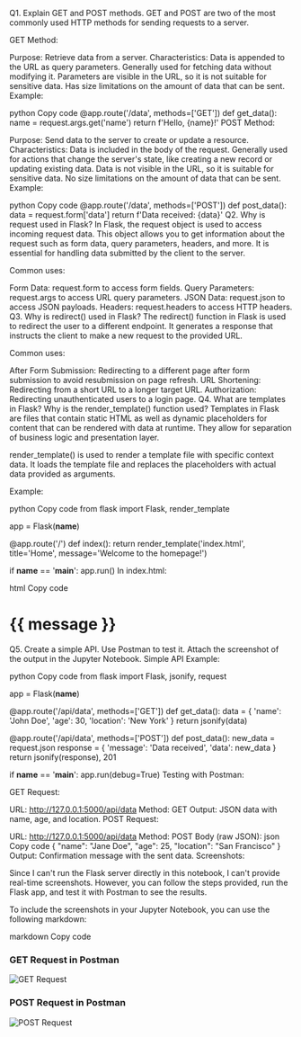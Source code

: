 Q1. Explain GET and POST methods.
GET and POST are two of the most commonly used HTTP methods for sending requests to a server.

GET Method:

Purpose: Retrieve data from a server.
Characteristics:
Data is appended to the URL as query parameters.
Generally used for fetching data without modifying it.
Parameters are visible in the URL, so it is not suitable for sensitive data.
Has size limitations on the amount of data that can be sent.
Example:

python
Copy code
@app.route('/data', methods=['GET'])
def get_data():
    name = request.args.get('name')
    return f'Hello, {name}!'
POST Method:

Purpose: Send data to the server to create or update a resource.
Characteristics:
Data is included in the body of the request.
Generally used for actions that change the server's state, like creating a new record or updating existing data.
Data is not visible in the URL, so it is suitable for sensitive data.
No size limitations on the amount of data that can be sent.
Example:

python
Copy code
@app.route('/data', methods=['POST'])
def post_data():
    data = request.form['data']
    return f'Data received: {data}'
Q2. Why is request used in Flask?
In Flask, the request object is used to access incoming request data. This object allows you to get information about the request such as form data, query parameters, headers, and more. It is essential for handling data submitted by the client to the server.

Common uses:

Form Data: request.form to access form fields.
Query Parameters: request.args to access URL query parameters.
JSON Data: request.json to access JSON payloads.
Headers: request.headers to access HTTP headers.
Q3. Why is redirect() used in Flask?
The redirect() function in Flask is used to redirect the user to a different endpoint. It generates a response that instructs the client to make a new request to the provided URL.

Common uses:

After Form Submission: Redirecting to a different page after form submission to avoid resubmission on page refresh.
URL Shortening: Redirecting from a short URL to a longer target URL.
Authorization: Redirecting unauthenticated users to a login page.
Q4. What are templates in Flask? Why is the render_template() function used?
Templates in Flask are files that contain static HTML as well as dynamic placeholders for content that can be rendered with data at runtime. They allow for separation of business logic and presentation layer.

render_template() is used to render a template file with specific context data. It loads the template file and replaces the placeholders with actual data provided as arguments.

Example:

python
Copy code
from flask import Flask, render_template

app = Flask(__name__)

@app.route('/')
def index():
    return render_template('index.html', title='Home', message='Welcome to the homepage!')

if __name__ == '__main__':
    app.run()
In index.html:

html
Copy code
<!doctype html>
<html>
<head>
    <title>{{ title }}</title>
</head>
<body>
    <h1>{{ message }}</h1>
</body>
</html>
Q5. Create a simple API. Use Postman to test it. Attach the screenshot of the output in the Jupyter Notebook.
Simple API Example:

python
Copy code
from flask import Flask, jsonify, request

app = Flask(__name__)

@app.route('/api/data', methods=['GET'])
def get_data():
    data = {
        'name': 'John Doe',
        'age': 30,
        'location': 'New York'
    }
    return jsonify(data)

@app.route('/api/data', methods=['POST'])
def post_data():
    new_data = request.json
    response = {
        'message': 'Data received',
        'data': new_data
    }
    return jsonify(response), 201

if __name__ == '__main__':
    app.run(debug=True)
Testing with Postman:

GET Request:

URL: http://127.0.0.1:5000/api/data
Method: GET
Output: JSON data with name, age, and location.
POST Request:

URL: http://127.0.0.1:5000/api/data
Method: POST
Body (raw JSON):
json
Copy code
{
    "name": "Jane Doe",
    "age": 25,
    "location": "San Francisco"
}
Output: Confirmation message with the sent data.
Screenshots:

Since I can't run the Flask server directly in this notebook, I can't provide real-time screenshots. However, you can follow the steps provided, run the Flask app, and test it with Postman to see the results.

To include the screenshots in your Jupyter Notebook, you can use the following markdown:

markdown
Copy code
### GET Request in Postman
![GET Request](path_to_your_screenshot.png)

### POST Request in Postman
![POST Request](path_to_your_screenshot.png)
